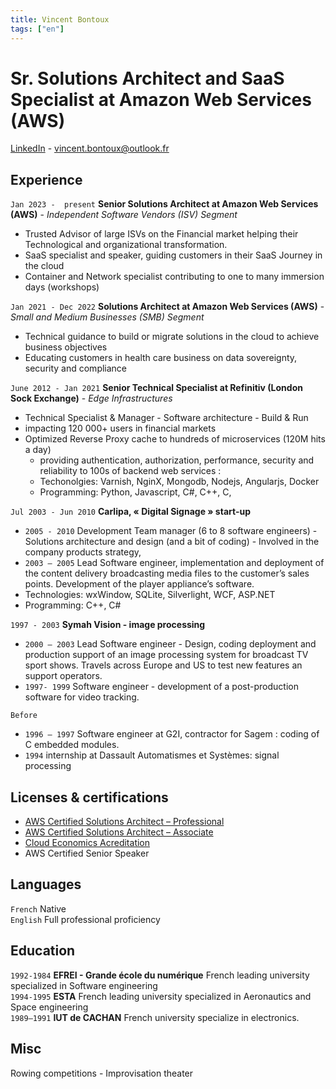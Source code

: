 ```yaml
---
title: Vincent Bontoux
tags: ["en"]
---
```

# Sr. Solutions Architect and SaaS Specialist at Amazon Web Services (AWS)
[LinkedIn](https://www.linkedin.com/in/vincent-bontoux-a48906/overlay/contact-info/) - [vincent.bontoux@outlook.fr](mailto:vincent.bontoux@outlook.fr)

## Experience

`Jan 2023 -  present` __Senior Solutions Architect at Amazon Web Services (AWS)__ - *Independent Software Vendors (ISV) Segment*
  - Trusted Advisor of large ISVs on the Financial market helping their Technological and organizational transformation.
  - SaaS specialist and speaker, guiding customers in their SaaS Journey in the cloud
  - Container and Network specialist contributing to one to many immersion days (workshops)
  
`Jan 2021 - Dec 2022` __Solutions Architect at Amazon Web Services (AWS)__ - *Small and Medium Businesses (SMB) Segment*
- Technical guidance to build or migrate solutions in the cloud to achieve business objectives
- Educating customers in health care business on data sovereignty, security and compliance

`June 2012 - Jan 2021` __Senior Technical Specialist at Refinitiv (London Sock Exchange)__  - *Edge Infrastructures*
- Technical Specialist & Manager - Software architecture - Build & Run
- impacting 120 000+ users in financial markets
- Optimized Reverse Proxy cache to hundreds of microservices (120M hits a day)
  - providing authentication, authorization, performance, security and reliability to 100s of backend web services : 
  - Techonolgies: Varnish, NginX, Mongodb, Nodejs, Angularjs, Docker
  - Programming: Python, Javascript, C#, C++, C, 

`Jul 2003 - Jun 2010` __Carlipa, « Digital Signage » start-up__
- `2005 - 2010` Development Team manager (6 to 8 software engineers) - Solutions architecture and design (and a bit of coding) - Involved in the company products strategy,
- `2003 – 2005` Lead Software engineer, implementation and deployment of the content delivery broadcasting media files to the customer’s sales points. Development of the player appliance’s software.
- Technologies: 	wxWindow, SQLite, Silverlight, WCF, ASP.NET
- Programming: C++, C#

`1997 - 2003` __Symah Vision - image processing__
- `2000 – 2003` Lead Software engineer - Design, coding deployment and production support of an image processing system for broadcast TV sport shows. Travels across Europe and US to test new features an support operators.  
- `1997- 1999` Software engineer - development of a post-production software for video tracking.

`Before`  
- `1996 – 1997` Software engineer at G2I, contractor for Sagem : coding of C embedded modules.
- `1994` internship at Dassault Automatismes et Systèmes: signal processing 

## Licenses & certifications
- [AWS Certified Solutions Architect – Professional](https://www.credly.com/badges/21d407f9-8680-4034-b938-fe52fc203308/public_url)
- [AWS Certified Solutions Architect – Associate](https://www.credly.com/badges/d9997188-c385-4f0d-b358-04a6a5037b78/public_url)
- [Cloud Economics Acreditation](https://www.credly.com/badges/e913673c-341b-4858-9c38-62528cec7c07/public_url)
- AWS Certified Senior Speaker

## Languages
`French` Native  
`English` Full professional proficiency

## Education
`1992-1984` __EFREI - Grande école du numérique__ French leading university specialized in Software engineering  
`1994-1995` __ESTA__ French leading university specialized in Aeronautics and Space engineering  
`1989–1991` __IUT de CACHAN__ French university specialize in electronics.

## Misc
Rowing competitions - Improvisation theater


